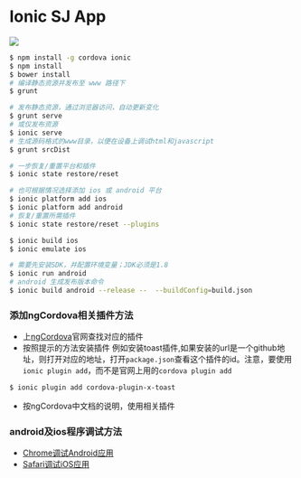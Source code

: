 
Ionic SJ App
============

<a href="https://server.propersoft.cn/teamcity/viewType.html?buildTypeId=ISJ_Build">
  <img src="https://server.propersoft.cn/teamcity/app/rest/builds/buildType:(id:ISJ_Build)/statusIcon.svg"/>
</a>

```bash
$ npm install -g cordova ionic
$ npm install
$ bower install
# 编译静态资源并发布至 www 路径下
$ grunt

# 发布静态资源，通过浏览器访问，自动更新变化
$ grunt serve
# 或仅发布资源
$ ionic serve
# 生成源码格式的www目录，以便在设备上调试html和javascript
$ grunt srcDist

# 一步恢复/重置平台和插件
$ ionic state restore/reset

# 也可根据情况选择添加 ios 或 android 平台
$ ionic platform add ios
$ ionic platform add android
# 恢复/重置所需插件
$ ionic state restore/reset --plugins

$ ionic build ios
$ ionic emulate ios

# 需要先安装SDK，并配置环境变量；JDK必须是1.8
$ ionic run android
# android 生成发布版本命令
$ ionic build android --release --  --buildConfig=build.json
```

### 添加ngCordova相关插件方法

- 上[ngCordova](http://ngcordova.com/docs/plugins/)官网查找对应的插件
- 按照提示的方法安装插件
   例如安装toast插件,如果安装的url是一个github地址，则打开对应的地址，打开`package.json`查看这个插件的id。注意，要使用`ionic plugin add`，而不是官网上用的`cordova plugin add`
```bash
$ ionic plugin add cordova-plugin-x-toast
```
- 按ngCordova中文档的说明，使用相关插件

### android及ios程序调试方法

- [Chrome调试Android应用](http://ask.dcloud.net.cn/docs/#http://ask.dcloud.net.cn/article/69)
- [Safari调试iOS应用](http://ask.dcloud.net.cn/docs/#http://ask.dcloud.net.cn/article/143)
